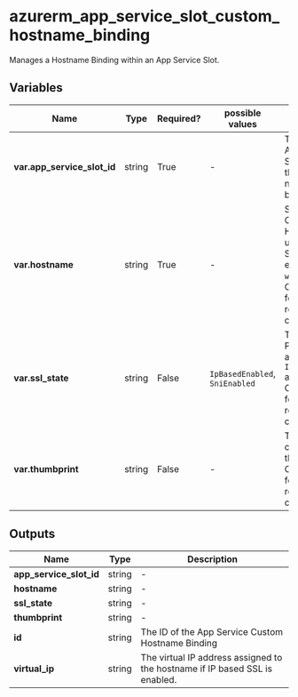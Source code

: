 # azurerm_app_service_slot_custom_hostname_binding

Manages a Hostname Binding within an App Service Slot.

## Variables

| Name | Type | Required? |  possible values |  Description |
| ---- | ---- | --------- |  ----------- | ----------- |
| **var.app_service_slot_id** | string | True | -  |  The ID of the App Service Slot. Changing this forces a new resource to be created. | 
| **var.hostname** | string | True | -  |  Specifies the Custom Hostname to use for the App Service, example `www.example.com`. Changing this forces a new resource to be created. | 
| **var.ssl_state** | string | False | `IpBasedEnabled`, `SniEnabled`  |  The SSL type. Possible values are `IpBasedEnabled` and `SniEnabled`. Changing this forces a new resource to be created. | 
| **var.thumbprint** | string | False | -  |  The SSL certificate thumbprint. Changing this forces a new resource to be created. | 



## Outputs

| Name | Type | Description |
| ---- | ---- | --------- | 
| **app_service_slot_id** | string  | - | 
| **hostname** | string  | - | 
| **ssl_state** | string  | - | 
| **thumbprint** | string  | - | 
| **id** | string  | The ID of the App Service Custom Hostname Binding | 
| **virtual_ip** | string  | The virtual IP address assigned to the hostname if IP based SSL is enabled. | 